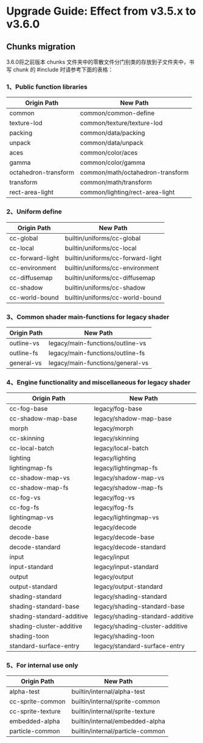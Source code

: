 # Upgrade Guide: Effect from v3.5.x to v3.6.0

## Chunks migration

3.6.0将之前版本 chunks 文件夹中的零散文件分门别类的存放到子文件夹中，书写 chunk 的 #include 时请参考下面的表格：

### 1、Public function libraries

| Origin Path          | New Path                         |
| -------------------- | -------------------------------- |
| common               | common/common-define             |
| texture-lod          | common/texture/texture-lod       |
| packing              | common/data/packing              |
| unpack               | common/data/unpack               |
| aces                 | common/color/aces                |
| gamma                | common/color/gamma               |
| octahedron-transform | common/math/octahedron-transform |
| transform            | common/math/transform            |
| rect-area-light      | common/lighting/rect-area-light  |

### 2、Uniform define

| Origin Path      | New Path                          |
| ---------------- | --------------------------------- |
| cc-global        | builtin/uniforms/cc-global        |
| cc-local         | builtin/uniforms/cc-local         |
| cc-forward-light | builtin/uniforms/cc-forward-light |
| cc-environment   | builtin/uniforms/cc-environment   |
| cc-diffusemap    | builtin/uniforms/cc-diffusemap    |
| cc-shadow        | builtin/uniforms/cc-shadow        |
| cc-world-bound   | builtin/uniforms/cc-world-bound   |

### 3、Common shader main-functions for legacy shader

| Origin Path | New Path                         |
| ----------- | -------------------------------- |
| outline-vs  | legacy/main-functions/outline-vs |
| outline-fs  | legacy/main-functions/outline-fs |
| general-vs  | legacy/main-functions/general-vs |

### 4、Engine functionality and miscellaneous for legacy shader

| Origin Path               | New Path                         |
| ------------------------- | -------------------------------- |
| cc-fog-base               | legacy/fog-base                  |
| cc-shadow-map-base        | legacy/shadow-map-base           |
| morph                     | legacy/morph                     |
| cc-skinning               | legacy/skinning                  |
| cc-local-batch            | legacy/local-batch               |
| lighting                  | legacy/lighting                  |
| lightingmap-fs            | legacy/lightingmap-fs            |
| cc-shadow-map-vs          | legacy/shadow-map-vs             |
| cc-shadow-map-fs          | legacy/shadow-map-fs             |
| cc-fog-vs                 | legacy/fog-vs                    |
| cc-fog-fs                 | legacy/fog-fs                    |
| lightingmap-vs            | legacy/lightingmap-vs            |
| decode                    | legacy/decode                    |
| decode-base               | legacy/decode-base               |
| decode-standard           | legacy/decode-standard           |
| input                     | legacy/input                     |
| input-standard            | legacy/input-standard            |
| output                    | legacy/output                    |
| output-standard           | legacy/output-standard           |
| shading-standard          | legacy/shading-standard          |
| shading-standard-base     | legacy/shading-standard-base     |
| shading-standard-additive | legacy/shading-standard-additive |
| shading-cluster-additive  | legacy/shading-cluster-additive  |
| shading-toon              | legacy/shading-toon              |
| standard-surface-entry    | legacy/standard-surface-entry    |

### 5、For internal use only

| Origin Path       | New Path                         |
| ----------------- | -------------------------------- |
| alpha-test        | builtin/internal/alpha-test      |
| cc-sprite-common  | builtin/internal/sprite-common   |
| cc-sprite-texture | builtin/internal/sprite-texture  |
| embedded-alpha    | builtin/internal/embedded-alpha  |
| particle-common   | builtin/internal/particle-common |

